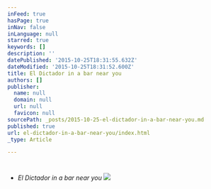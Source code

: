 ```yaml
---
inFeed: true
hasPage: true
inNav: false
inLanguage: null
starred: true
keywords: []
description: ''
datePublished: '2015-10-25T18:31:55.632Z'
dateModified: '2015-10-25T18:31:52.600Z'
title: El Dictador in a bar near you
authors: []
publisher:
  name: null
  domain: null
  url: null
  favicon: null
sourcePath: _posts/2015-10-25-el-dictador-in-a-bar-near-you.md
published: true
url: el-dictador-in-a-bar-near-you/index.html
_type: Article

---
```

# 

* _El Dictador in a bar near you_
![](https://the-grid-user-content.s3-us-west-2.amazonaws.com/47c795c5-70c1-4bbe-8753-13f43f77cab4.png)
